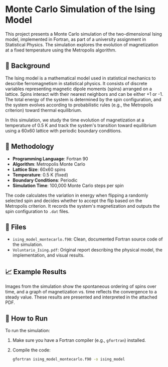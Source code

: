 # Monte Carlo Simulation of the Ising Model

This project presents a Monte Carlo simulation of the two-dimensional Ising model, implemented in Fortran, as part of a university assignment in Statistical Physics. The simulation explores the evolution of magnetization at a fixed temperature using the Metropolis algorithm.

## 🧠 Background

The Ising model is a mathematical model used in statistical mechanics to describe ferromagnetism in statistical physics. It consists of discrete variables representing magnetic dipole moments (spins) arranged on a lattice. Spins interact with their nearest neighbors and can be either +1 or -1. The total energy of the system is determined by the spin configuration, and the system evolves according to probabilistic rules (e.g., the Metropolis criterion) toward thermal equilibrium.

In this simulation, we study the time evolution of magnetization at a temperature of 0.5 K and track the system's transition toward equilibrium using a 60x60 lattice with periodic boundary conditions.

## 🧩 Methodology

- **Programming Language**: Fortran 90
- **Algorithm**: Metropolis Monte Carlo
- **Lattice Size**: 60x60 spins
- **Temperature**: 0.5 K (fixed)
- **Boundary Conditions**: Periodic
- **Simulation Time**: 100,000 Monte Carlo steps per spin

The code calculates the variation in energy when flipping a randomly selected spin and decides whether to accept the flip based on the Metropolis criterion. It records the system's magnetization and outputs the spin configuration to `.dat` files.

## 📂 Files

- `ising_model_montecarlo.f90`: Clean, documented Fortran source code of the simulation.
- `Voluntario_Ising.pdf`: Original report describing the physical model, the implementation, and visual results.


## 📈 Example Results

Images from the simulation show the spontaneous ordering of spins over time, and a graph of magnetization vs. time reflects the convergence to a steady value. These results are presented and interpreted in the attached PDF.

## 🚀 How to Run

To run the simulation:

1. Make sure you have a Fortran compiler (e.g., `gfortran`) installed.
2. Compile the code:

   ```bash
   gfortran ising_model_montecarlo.f90 -o ising_model
